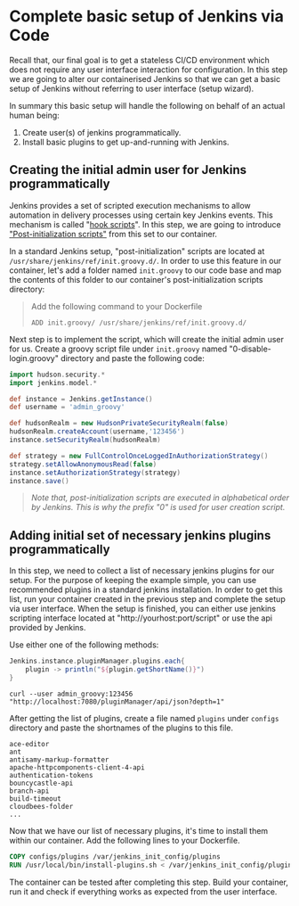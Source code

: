 # Complete basic setup of Jenkins via Code
Recall that, our final goal is to get a stateless CI/CD environment which does not require any user interface interaction for configuration. In this step we are going to alter our containerised Jenkins so that we can get a basic setup of Jenkins without referring to user interface (setup wizard).  

In summary this basic setup will handle the following on behalf of an actual human being: 
1. Create user(s) of jenkins programmatically.
2. Install basic plugins to get up-and-running with Jenkins. 

## Creating the initial admin user for Jenkins programmatically
Jenkins provides a set of scripted execution mechanisms to allow automation in delivery processes using certain key Jenkins events. This mechanism is called "[hook scripts](https://wiki.jenkins.io/display/JENKINS/Groovy+Hook+Script)". In this step, we are going to introduce  ["Post-initialization scripts"](https://wiki.jenkins.io/display/JENKINS/Post-initialization+script) from this set to our container. 

In a standard Jenkins setup, "post-initialization" scripts are located at `/usr/share/jenkins/ref/init.groovy.d/`. In order to use this feature in our container, let's add a folder named `init.groovy` to our code base and map the contents of this folder to our container's post-initialization scripts directory: 
> Add the following command to your Dockerfile
>
>`ADD init.groovy/ /usr/share/jenkins/ref/init.groovy.d/`

Next step is to implement the script, which will create the initial admin user for us. Create a groovy script file under `init.groovy` named "0-disable-login.groovy" directory and paste the following code: 

```groovy
import hudson.security.*
import jenkins.model.*

def instance = Jenkins.getInstance()
def username = 'admin_groovy'

def hudsonRealm = new HudsonPrivateSecurityRealm(false)
hudsonRealm.createAccount(username,'123456')
instance.setSecurityRealm(hudsonRealm)

def strategy = new FullControlOnceLoggedInAuthorizationStrategy()
strategy.setAllowAnonymousRead(false)
instance.setAuthorizationStrategy(strategy)
instance.save()
```

> _Note that, post-initialization scripts are executed in alphabetical order by Jenkins. This is why the prefix "0" is used for user creation script._

## Adding initial set of necessary jenkins plugins programmatically
In this step, we need to collect a list of necessary jenkins plugins for our setup. For the purpose of keeping the example simple, you can use recommended plugins in a standard jenkins installation. In order to get this list, run your container created in the previous step and complete the setup via user interface. When the setup is finished, you can either use jenkins scripting interface located at "http://yourhost:port/script" or use the api provided by Jenkins.  

Use either one of the following methods: 

```groovy
Jenkins.instance.pluginManager.plugins.each{
    plugin -> println("${plugin.getShortName()}")
}
```

```shell script
curl --user admin_groovy:123456  "http://localhost:7080/pluginManager/api/json?depth=1"
```

After getting the list of plugins, create a file named `plugins` under `configs` directory and paste the shortnames of the plugins to this file. 

```text
ace-editor
ant
antisamy-markup-formatter
apache-httpcomponents-client-4-api
authentication-tokens
bouncycastle-api
branch-api
build-timeout
cloudbees-folder
...
```

Now that we have our list of necessary plugins, it's time to install them within our container. Add the following lines to your Dockerfile. 

```dockerfile
COPY configs/plugins /var/jenkins_init_config/plugins
RUN /usr/local/bin/install-plugins.sh < /var/jenkins_init_config/plugins
```

The container can be tested after completing this step. Build your container, run it and check if everything works as expected from the user interface. 


